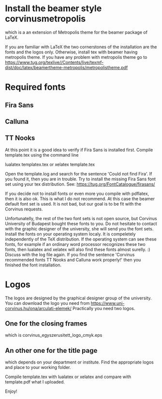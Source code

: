 # Install the beamer style corvinusmetropolis
which is a an extension of Metropolis theme for the beamer package of LaTeX.

If you are familiar with LaTeX the two cornerstones of the installation are the fonts and the logos only.
Otherwise, install tex with beamer having metropolis theme. If you have any problem with metropolis theme go to 
https://www.tug.org/texlive//Contents/live/texmf-dist/doc/latex/beamertheme-metropolis/metropolistheme.pdf  

# Required fonts
  ## Fira Sans
  ## Calluna
  ## TT Nooks

At this point it is a good idea to verify if Fira Sans is installed first. Compile template.tex using the command line

lualatex templatex.tex 
or
xelatex template.tex

Open the template.log and search for the sentence 'Could not find Fira'. If you found it, then you are in trouble.
Try to install the missing Fira Sans font set using your tex distribution. See: https://tug.org/FontCatalogue/firasans/

If you decide not to install fonts or even more you compile with pdflatex, then it is also ok. This is what I do not recommend.
At this case the beamer default font set is used. It is not bad, but our goal is to be fit with the Corvinus requests.

Unfortunatelly, the rest of the two font sets is not open source, but Corvinus University of Budapest bought these fonts to you. 
Do not hesitate to contact with the graphic designer of the university, she will send you the font sets. 
Install the fonts on your operating system localy. It is compeletely independently of the TeX distribution. 
If the operating system can see these fonts, for example if an ordinary word processor recognizes these two fonts, 
then lualatex and xelatex will also find these fonts almost surelly. :)
Discuss with the log file again.
If you find the sentence 'Corvinus recommended fonts TT Nooks and Calluna work properly!' then you finished the font installation.

# Logos
The logos are designed by the graphical designer group of the university. You can download the logo you need from
https://www.uni-corvinus.hu/ona/arculati-elemek/
Practically you need two logos. 
## One for the closing frames 
which is corvinus_egyszerusitett_logo_cmyk.eps
## An other one for the title page 
which depends on your department or institute. Find the appropriate logos and place to your working folder.

Compile template.tex with lualatex or xelatex and compare with template.pdf what I uploaded. 

Enjoy!




